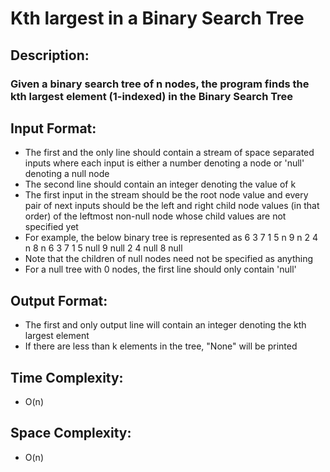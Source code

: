 # Kth largest in a Binary Search Tree
## Description:
### Given a binary search tree of n nodes, the program finds the kth largest element (1-indexed) in the Binary Search Tree
## Input Format:
* The first and the only line should contain a stream of space separated inputs where each input is either a number denoting a node or 'null' denoting a null node
* The second line should contain an integer denoting the value of k
* The first input in the stream should be the root node value and every pair of next inputs should be the left and right child node values (in that order) of the leftmost non-null node whose child values are not specified yet
* For example, the below binary tree is represented as
                                                      6
                                              3               7
                                          1       5       n       9
                                        n   2   4   n           8   n
6 3 7 1 5 null 9 null 2 4 null 8 null
* Note that the children of null nodes need not be specified as anything
* For a null tree with 0 nodes, the first line should only contain 'null'
## Output Format:
* The first and only output line will contain an integer denoting the kth largest element
* If there are less than k elements in the tree, "None" will be printed
## Time Complexity: 
* O(n)
## Space Complexity: 
* O(n)